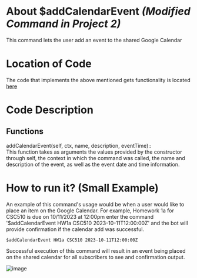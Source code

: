 # About $addCalendarEvent _(Modified Command in Project 2)_
This command lets the user add an event to the shared Google Calendar

# Location of Code
The code that implements the above mentioned gets functionality is located [here](https://github.com/nfoster1492/ClassMateBot-1/blob/main/cogs/calendar.py)

# Code Description
## Functions
addCalendarEvent(self, ctx, name, description, eventTime):: <br>
This function takes as arguments the values provided by the constructor through self, the context in which the command was called, the name and description of the event, as well as the event date and time information.

# How to run it? (Small Example)
An example of this command's usage would be when a user would like to place an item on the Google Calendar. For example, Homework 1a for CSC510 is due on 10/11/2023 at 12:00pm
enter the command '$addCalendarEvent HW1a CSC510 2023-10-11T12:00:00Z' and the bot will provide confirmation if the calendar add was successful.
```
$addCalendarEvent HW1a CSC510 2023-10-11T12:00:00Z
```
Successful execution of this command will result in an event being placed on the shared calendar for all subscribers to see and confirmation output.

![image](https://github.com/nfoster1492/ClassMateBot-1/blob/main/data/proj2media/addCalendarEvent.png)
